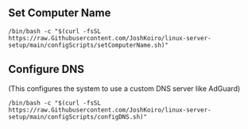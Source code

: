 ## Set Computer Name
```
/bin/bash -c "$(curl -fsSL https://raw.Githubusercontent.com/JoshKoiro/linux-server-setup/main/configScripts/setComputerName.sh)"
```
## Configure DNS
(This configures the system to use a custom DNS server like AdGuard)
```
/bin/bash -c "$(curl -fsSL https://raw.Githubusercontent.com/JoshKoiro/linux-server-setup/main/configScripts/configDNS.sh)"
```
